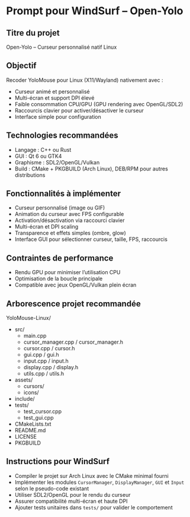 # Prompt pour WindSurf – Open-Yolo

## Titre du projet
Open-Yolo – Curseur personnalisé natif Linux

## Objectif
Recoder YoloMouse pour Linux (X11/Wayland) nativement avec :

- Curseur animé et personnalisé
- Multi-écran et support DPI élevé
- Faible consommation CPU/GPU (GPU rendering avec OpenGL/SDL2)
- Raccourcis clavier pour activer/désactiver le curseur
- Interface simple pour configuration

## Technologies recommandées

- Langage : C++ ou Rust
- GUI : Qt 6 ou GTK4
- Graphisme : SDL2/OpenGL/Vulkan
- Build : CMake + PKGBUILD (Arch Linux), DEB/RPM pour autres distributions

## Fonctionnalités à implémenter

- Curseur personnalisé (image ou GIF)
- Animation du curseur avec FPS configurable
- Activation/désactivation via raccourci clavier
- Multi-écran et DPI scaling
- Transparence et effets simples (ombre, glow)
- Interface GUI pour sélectionner curseur, taille, FPS, raccourcis

## Contraintes de performance

- Rendu GPU pour minimiser l’utilisation CPU
- Optimisation de la boucle principale
- Compatible avec jeux OpenGL/Vulkan plein écran

## Arborescence projet recommandée

YoloMouse-Linux/
- src/
  - main.cpp
  - cursor_manager.cpp / cursor_manager.h
  - cursor.cpp / cursor.h
  - gui.cpp / gui.h
  - input.cpp / input.h
  - display.cpp / display.h
  - utils.cpp / utils.h
- assets/
  - cursors/
  - icons/
- include/
- tests/
  - test_cursor.cpp
  - test_gui.cpp
- CMakeLists.txt
- README.md
- LICENSE
- PKGBUILD


## Instructions pour WindSurf

- Compiler le projet sur Arch Linux avec le CMake minimal fourni
- Implémenter les modules `CursorManager`, `DisplayManager`, `GUI` et `Input` selon le pseudo-code existant
- Utiliser SDL2/OpenGL pour le rendu du curseur
- Assurer compatibilité multi-écran et haute DPI
- Ajouter tests unitaires dans `tests/` pour valider le comportement


